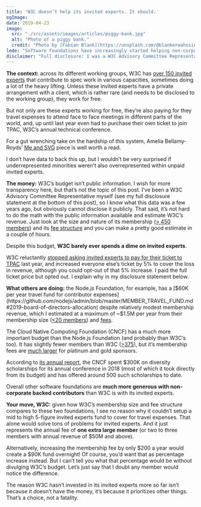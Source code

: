 ```yaml
---
title: 'W3C doesn’t help its invited experts. It should.'
ogImage:
date: 2019-04-23
image:
  src: "./src/assets/images/articles/piggy-bank.jpg"
  alt: "Photo of a piggy bank."
  credit: "Photo by [Fabian Blank](https://unsplash.com/@blankerwahnsinn) on [Unsplash](https://unsplash.com/photos/pink-pig-figurine-on-white-surface-pElSkGRA2NU)"
lede: "Software foundations have increasingly started helping non-corporate backed contributors with travel expenses. W3C has been lagging way behind. Until last year, 'invited experts'—W3C jargon for individual contributors—even had to pay to attend the technical conference in which they come work for free. It’s time for change."
disclaimer: "Full disclosure: I was a W3C Advisory Committee Representative for a number of years. I have been a W3C fellow. I have been an invited expert in a number of W3C working groups editing specifications on clients’ behalf (so I was paid, this is not common). I am still listed as an invited expert for the WebApps WG, but have stopped editing the WebIDL spec for over a year. I joined TPAC this year and paid the full onsite price for my TPAC ticket out of pocket. I opted-out of the 5% surcharge to cover for invited expert tickets because I believe funding invited experts should be at the core of W3C’s mission, not charity members can opt out of."
---
```


**The context:** across its different working groups, W3C has [over 150 invited experts](https://www.w3.org/participate/invited-experts/list) that contribute to spec work in various capacities, sometimes doing a lot of the heavy lifting. Unless these invited experts have a private arrangement with a client, which is rather rare (and needs to be disclosed to the working group), they work for free.

But not only are these experts working for free, they’re also paying for they travel expenses to attend face to face meetings in different parts of the world, and, up until last year even had to purchase their own ticket to join TPAC, W3C’s annual technical conference.

For a gut wrenching take on the hardship of this system, Amelia Bellamy-Royds’ [Me and SVG](https://codepen.io/AmeliaBR/post/me-and-svg) piece is well worth a read.

I don’t have data to back this up, but I wouldn’t be very surprised if underrepresented minorities weren’t also overrepresented within unpaid invited experts.

**The money:** W3C’s budget isn’t public information. I wish for more transparency here, but that’s not the topic of this post. I’ve been a W3C Advisory Committee Representative myself (see my full disclosure statement at the bottom of this post), so I know what this data was a few years ago, but obviously cannot disclose it publicly. That said, it’s not hard to do the math with the public information available and estimate W3C’s revenue. Just look at the size and nature of its membership ([> 450 members](https://www.w3.org/Consortium/Member/List)) and its [fee structure](https://www.w3.org/Consortium/fees?countryCode=US&quarter=01-01&year=2019#results) and you can make a pretty good estimate in a couple of hours.

Despite this budget, **W3C barely ever spends a dime on invited experts**.

W3C reluctantly [stopped asking invited experts to pay for their ticket to TPAC](https://www.w3.org/2018/10/TPAC/#iefund) last year, and increased everyone else’s ticket by 5% to cover the loss in revenue, although you could opt-out of that 5% increase. I paid the full ticket price but opted out. I explain why in my disclosure statement below.

**What others are doing:** the Node.js Foundation, for example, has a [$60K per year travel fund for contributor expenses](https://github.com/nodejs/admin/blob/master/MEMBER_TRAVEL_FUND.md#2019-board-of-directors-allocation) despite relatively modest membership revenue, which I estimated at a maximum of ~$1.5M per year from their membership size ([<20 members](https://foundation.nodejs.org/about/members)) and [fees](https://foundation.nodejs.org/about/join).

The Cloud Native Computing Foundation (CNCF) has a much more important budget than the Node.js Foundation (and probably than W3C’s too). It has slightly fewer members than W3C ([>375](https://www.cncf.io/about/join/)), but it’s membership fees are [much larger](https://www.cncf.io/about/join/) for platinum and gold sponsors.

According to [its annual report](https://www.cncf.io/cncf-annual-report-2018/#community-engagement), the CNCF spent $300K on diversity scholarships for its annual conference in 2018 (most of which it took directly from its budget) and has offered around 500 such scholarships to date.

Overall other software foundations are **much more generous with non-corporate backed contributors** than W3C is with its invited experts.

**Your move, W3C:** given how W3C’s membership size and fee structure compares to these two foundations, I see no reason why it couldn’t setup a mid to high 5-figure invited experts fund to cover for travel expenses. That alone would solve tons of problems for invited experts. And it just represents the annual fee of **one extra large member** (or two to three members with annual revenue of $50M and above).

Alternatively, increasing the membership fee by only $200 a year would create a $90K fund overnight! Of course, you’d want that as percentage increase instead. But I can’t tell you what that percentage would be without divulging W3C’s budget. Let’s just say that I doubt any member would notice the difference.

The reason W3C hasn’t invested in its invited experts more so far isn’t because it doesn’t have the money, it’s because it prioritizes other things. That’s a choice, not a fatality.